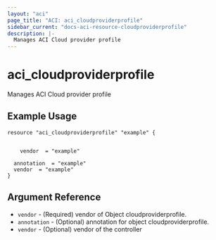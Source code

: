 ```yaml
---
layout: "aci"
page_title: "ACI: aci_cloudproviderprofile"
sidebar_current: "docs-aci-resource-cloudproviderprofile"
description: |-
  Manages ACI Cloud provider profile
---
```


# aci_cloudproviderprofile #
Manages ACI Cloud provider profile

## Example Usage ##

```hcl
resource "aci_cloudproviderprofile" "example" {


    vendor  = "example"

  annotation  = "example"
  vendor  = "example"
}
```
## Argument Reference ##
* `vendor` - (Required) vendor of Object cloudproviderprofile.
* `annotation` - (Optional) annotation for object cloudproviderprofile.
* `vendor` - (Optional) vendor of the controller



